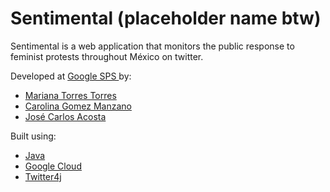 # Sentimental (placeholder name btw)

Sentimental is a web application that monitors the public response to feminist protests throughout México on twitter.


Developed at <a href="https://buildyourfuture.withgoogle.com/programs/softwareproductsprint/"> Google SPS </a> by:

<ul>
  <li><a href="https://github.com/MarianaTorresTorres">Mariana Torres Torres</a></li>
  <li><a href="https://github.com/caro99gm">Carolina Gomez Manzano</a></li>
  <li><a href="https://github.com/Josekeitor">José Carlos Acosta</a></li>
</ul>

Built using:

<ul>
  <li><a href="https://www.oracle.com/java/technologies/javase-downloads.html">Java</a></li>
  <li><a href="https://cloud.google.com">Google Cloud</a></li>
  <li><a href="http://twitter4j.org/en/">Twitter4j</a></li>
</ul>
